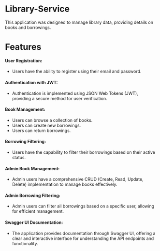 # Library-Service

This application was designed to manage library data, providing details on books and borrowings.

# Features
#### User Registration:
- Users have the ability to register using their email and password.
#### Authentication with JWT:
- Authentication is implemented using JSON Web Tokens (JWT), providing a secure method for user verification.
#### Book Management:

- Users can browse a collection of books.
- Users can create new borrowings.
- Users can return borrowings.
#### Borrowing Filtering:

- Users have the capability to filter their borrowings based on their active status.
#### Admin Book Management:

- Admin users have a comprehensive CRUD (Create, Read, Update, Delete) implementation to manage books effectively.
#### Admin Borrowing Filtering:

- Admin users can filter all borrowings based on a specific user, allowing for efficient management.
#### Swagger UI Documentation:

- The application provides documentation through Swagger UI, offering a clear and interactive interface for understanding the API endpoints and functionality.